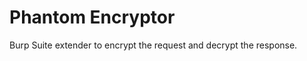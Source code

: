 Phantom Encryptor
=================

Burp Suite extender to encrypt the request and decrypt the response.
